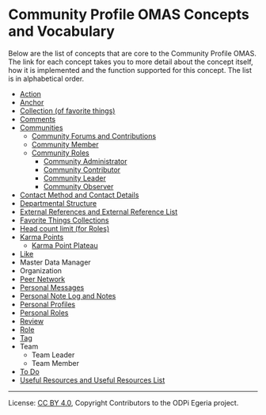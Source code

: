 <!-- SPDX-License-Identifier: CC-BY-4.0 -->
<!-- Copyright Contributors to the ODPi Egeria project. -->

# Community Profile OMAS Concepts and Vocabulary

Below are the list of concepts that are core to the Community Profile OMAS.
The link for each concept takes you to more detail about the concept itself,
how it is implemented and the function supported for this concept.
The list is in alphabetical order.

* [Action](to-do.md)
* [Anchor](https://egeria-project.org/concepts/anchor)
* [Collection (of favorite things)](favorite-things-collection.md)
* [Comments](comment.md)
* [Communities](community.md)
   * [Community Forums and Contributions](community-forum.md)
   * [Community Member](community-member.md)
   * [Community Roles](community-roles.md)
     * [Community Administrator](community-administrator.md)
     * [Community Contributor](community-administrator.md)
     * [Community Leader](community-leader.md)
     * [Community Observer](community-observer.md)
* [Contact Method and Contact Details](contact-method.md)
* [Departmental Structure](../../../docs/concepts/organizations/departmental-structure.md)
* [External References and External Reference List](external-reference.md)
* [Favorite Things Collections](favorite-things-collection.md)
* [Head count limit (for Roles)](head-count-limit-for-role.md)
* [Karma Points](karma-point.md)
  * [Karma Point Plateau](karma-point-plateau.md)
* [Like](like.md)
* Master Data Manager
* Organization
* [Peer Network](peer-network.md)
* [Personal Messages](personal-message.md)
* [Personal Note Log and Notes](personal-notes.md)
* [Personal Profiles](personal-profile.md)
* [Personal Roles](personal-roles.md)
* [Review](review.md)
* [Role](personal-roles.md)
* [Tag](tag.md)
* Team
   * Team Leader
   * Team Member
* [To Do](to-do.md)
* [Useful Resources and Useful Resources List](useful-resource.md)




----
License: [CC BY 4.0](https://creativecommons.org/licenses/by/4.0/),
Copyright Contributors to the ODPi Egeria project.